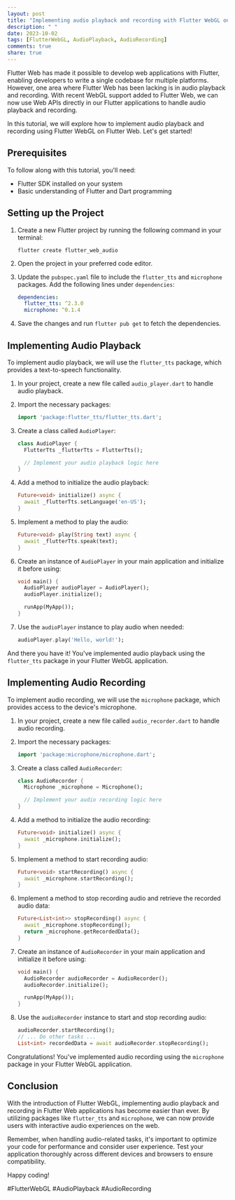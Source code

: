 ```yaml
---
layout: post
title: "Implementing audio playback and recording with Flutter WebGL on Flutter Web"
description: " "
date: 2023-10-02
tags: [FlutterWebGL, AudioPlayback, AudioRecording]
comments: true
share: true
---
```


Flutter Web has made it possible to develop web applications with Flutter, enabling developers to write a single codebase for multiple platforms. However, one area where Flutter Web has been lacking is in audio playback and recording. With recent WebGL support added to Flutter Web, we can now use Web APIs directly in our Flutter applications to handle audio playback and recording.

In this tutorial, we will explore how to implement audio playback and recording using Flutter WebGL on Flutter Web. Let's get started!

## Prerequisites

To follow along with this tutorial, you'll need:

- Flutter SDK installed on your system
- Basic understanding of Flutter and Dart programming

## Setting up the Project

1. Create a new Flutter project by running the following command in your terminal:
   ```
   flutter create flutter_web_audio
   ```

2. Open the project in your preferred code editor.

3. Update the `pubspec.yaml` file to include the `flutter_tts` and `microphone` packages. Add the following lines under `dependencies`:
   ```yaml
   dependencies:
     flutter_tts: ^2.3.0
     microphone: ^0.1.4
   ```

4. Save the changes and run `flutter pub get` to fetch the dependencies.

## Implementing Audio Playback

To implement audio playback, we will use the `flutter_tts` package, which provides a text-to-speech functionality. 

1. In your project, create a new file called `audio_player.dart` to handle audio playback. 

2. Import the necessary packages:
   ```dart
   import 'package:flutter_tts/flutter_tts.dart';
   ```

3. Create a class called `AudioPlayer`:
   ```dart
   class AudioPlayer {
     FlutterTts _flutterTts = FlutterTts();

     // Implement your audio playback logic here
   }
   ```

4. Add a method to initialize the audio playback:
   ```dart
   Future<void> initialize() async {
     await _flutterTts.setLanguage('en-US');
   }
   ```

5. Implement a method to play the audio:
   ```dart
   Future<void> play(String text) async {
     await _flutterTts.speak(text);
   }
   ```

6. Create an instance of `AudioPlayer` in your main application and initialize it before using:
   ```dart
   void main() {
     AudioPlayer audioPlayer = AudioPlayer();
     audioPlayer.initialize();

     runApp(MyApp());
   }
   ```

7. Use the `audioPlayer` instance to play audio when needed:
   ```dart
   audioPlayer.play('Hello, world!');
   ```

And there you have it! You've implemented audio playback using the `flutter_tts` package in your Flutter WebGL application.

## Implementing Audio Recording

To implement audio recording, we will use the `microphone` package, which provides access to the device's microphone.

1. In your project, create a new file called `audio_recorder.dart` to handle audio recording.

2. Import the necessary packages:
   ```dart
   import 'package:microphone/microphone.dart';
   ```

3. Create a class called `AudioRecorder`:
   ```dart
   class AudioRecorder {
     Microphone _microphone = Microphone();

     // Implement your audio recording logic here
   }
   ```

4. Add a method to initialize the audio recording:
   ```dart
   Future<void> initialize() async {
     await _microphone.initialize();
   }
   ```

5. Implement a method to start recording audio:
   ```dart
   Future<void> startRecording() async {
     await _microphone.startRecording();
   }
   ```

6. Implement a method to stop recording audio and retrieve the recorded audio data:
   ```dart
   Future<List<int>> stopRecording() async {
     await _microphone.stopRecording();
     return _microphone.getRecordedData();
   }
   ```

7. Create an instance of `AudioRecorder` in your main application and initialize it before using:
   ```dart
   void main() {
     AudioRecorder audioRecorder = AudioRecorder();
     audioRecorder.initialize();

     runApp(MyApp());
   }
   ```

8. Use the `audioRecorder` instance to start and stop recording audio:
   ```dart
   audioRecorder.startRecording();
   // ... Do other tasks ...
   List<int> recordedData = await audioRecorder.stopRecording();
   ```

Congratulations! You've implemented audio recording using the `microphone` package in your Flutter WebGL application.

## Conclusion

With the introduction of Flutter WebGL, implementing audio playback and recording in Flutter Web applications has become easier than ever. By utilizing packages like `flutter_tts` and `microphone`, we can now provide users with interactive audio experiences on the web.

Remember, when handling audio-related tasks, it's important to optimize your code for performance and consider user experience. Test your application thoroughly across different devices and browsers to ensure compatibility.

Happy coding!

#FlutterWebGL #AudioPlayback #AudioRecording